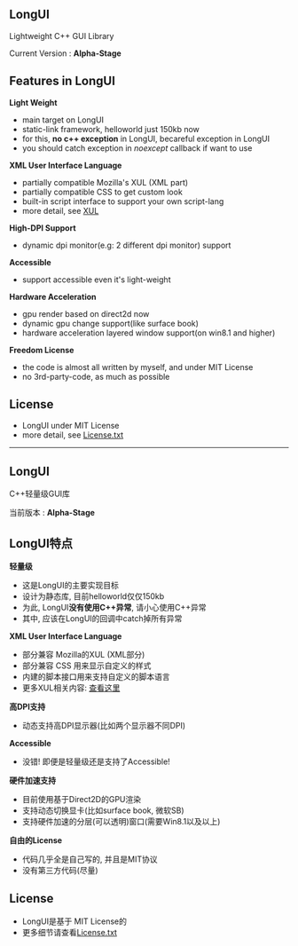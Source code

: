 ﻿## LongUI
  
Lightweight C++ GUI Library

Current Version : **Alpha-Stage**

## Features in LongUI
  
**Light Weight**
  - main target on LongUI
  - static-link framework, helloworld just 150kb now
  - for this, **no c++ exception** in LongUI, becareful exception in LongUI
  - you should catch exception in *noexcept* callback if want to use

**XML User Interface Language**
  - partially compatible Mozilla's XUL (XML part)
  - partially compatible CSS to get custom look
  - built-in script interface to support your own script-lang
  - more detail, see [XUL](https://developer.mozilla.org/en-US/docs/Mozilla/Tech/XUL)

**High-DPI Support**
  - dynamic dpi monitor(e.g: 2 different dpi monitor) support

**Accessible**
  - support accessible even it's light-weight

**Hardware Acceleration**
  - gpu render based on direct2d now
  - dynamic gpu change support(like surface book)
  - hardware acceleration layered window support(on win8.1 and higher)

**Freedom License**
  - the code is almost all written by myself, and under MIT License
  - no 3rd-party-code, as much as possible
  
## License
  - LongUI under MIT License
  - more detail, see [License.txt](./License.txt) 

---

## LongUI
  
C++轻量级GUI库

当前版本 : **Alpha-Stage**

## LongUI特点

**轻量级**
  - 这是LongUI的主要实现目标
  - 设计为静态库, 目前helloworld仅仅150kb
  - 为此, LongUI**没有使用C++异常**, 请小心使用C++异常
  - 其中, 应该在LongUI的回调中catch掉所有异常

**XML User Interface Language**
  - 部分兼容 Mozilla的XUL (XML部分)
  - 部分兼容 CSS 用来显示自定义的样式
  - 内建的脚本接口用来支持自定义的脚本语言
  - 更多XUL相关内容: [查看这里](https://developer.mozilla.org/en-US/docs/Mozilla/Tech/XUL)

**高DPI支持**
  - 动态支持高DPI显示器(比如两个显示器不同DPI)

**Accessible**
  - 没错! 即便是轻量级还是支持了Accessible!

**硬件加速支持**
  - 目前使用基于Direct2D的GPU渲染
  - 支持动态切换显卡(比如surface book, 微软SB)
  - 支持硬件加速的分层(可以透明)窗口(需要Win8.1以及以上)

**自由的License**
  - 代码几乎全是自己写的, 并且是MIT协议
  - 没有第三方代码(尽量)
  
## License
  - LongUI是基于 MIT License的
  - 更多细节请查看[License.txt](./License.txt) 